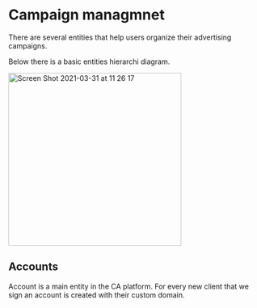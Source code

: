 
# Campaign managmnet 

There are several entities that help users organize their advertising campaigns.

Below there is a basic entities hierarchi diagram.

<img width="342" alt="Screen Shot 2021-03-31 at 11 26 17" src="https://user-images.githubusercontent.com/14069474/113122541-08d35180-9214-11eb-8174-cdc2c9d26a6a.png">

## Accounts

Account is a main entity in the CA platform. For every new client that we sign an account is created with their custom domain.
